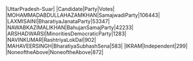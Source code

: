  
|UttarPradesh-Suar|
|Candidate|Party|Votes|
|MOHAMMADABDULLAHAZAMKHAN|SamajwadiParty|106443|
|LAXMISAINI|BharatiyaJanataParty|53347|
|NAWABKAZIMALIKHAN|BahujanSamajParty|42233|
|ARSHADWARSI|MinoritiesDemocraticParty|1283|
|NAVINKUMAR|RashtriyaLokDal|902|
|MAHAVEERSINGH|BharatiyaSubhashSena|583|
|IKRAM|Independent|299|
|NoneoftheAbove|NoneoftheAbove|872|
